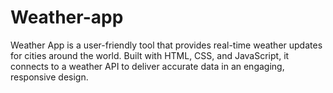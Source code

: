 # Weather-app
Weather App is a user-friendly tool that provides real-time weather updates for cities around the world. Built with HTML, CSS, and JavaScript, it connects to a weather API to deliver accurate data in an engaging, responsive design.
